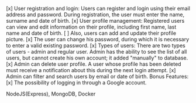 [x] User registration and login: Users can register and login using their email address and password. During registration, the user must enter the name, surname and date of birth.
[x] User profile management: Registered users can view and edit information on their profile, including first name, last name and date of birth.
[ ] Also, users can add and update their profile picture.
[x] The user can change his password, during which it is necessary to enter a valid existing password.
[x] Types of users: There are two types of users - admin and regular user. Admin has the ability to see the list of all users, but cannot create his own account; it added "manually"  to database.
[x] Admin can delete user profile. A user whose profile has been deleted must receive a notification about this during the next login attempt.
[x] Admin can filter and search users by email or date of birth. 
Bonus Features:
[x] The possibility of logging in through a Google account.

NodeJS(Express), MongoDB, Docker
